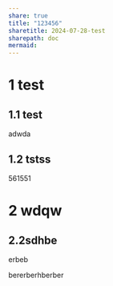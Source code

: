 ```yaml
---
share: true
title: "123456"
sharetitle: 2024-07-28-test
sharepath: doc
mermaid: 
---
```

# 1 test

## 1.1 test

adwda

## 1.2 tstss

561551

# 2 wdqw

## 2.2sdhbe

erbeb

bererberhberber
